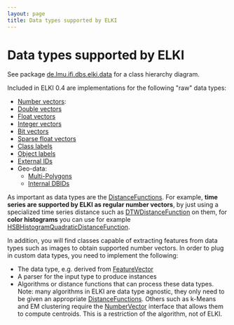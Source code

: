 ```yaml
---
layout: page
title: Data types supported by ELKI
---
```


Data types supported by ELKI
============================

See package [de.lmu.ifi.dbs.elki.data](/releases/current/doc/de/lmu/ifi/dbs/elki/data.html) for a class hierarchy diagram.

Included in ELKI 0.4 are implementations for the following "raw" data types:

- [Number vectors](/releases/current/doc/de/lmu/ifi/dbs/elki/data/NumberVector.html):
- [Double vectors](/releases/current/doc/de/lmu/ifi/dbs/elki/data/DoubleVector.html)
- [Float vectors](/releases/current/doc/de/lmu/ifi/dbs/elki/data/FloatVector.html)
- [Integer vectors](/releases/current/doc/de/lmu/ifi/dbs/elki/data/IntegerVector.html)
- [Bit vectors](/releases/current/doc/de/lmu/ifi/dbs/elki/data/BitVector.html)
- [Sparse float vectors](/releases/current/doc/de/lmu/ifi/dbs/elki/data/SparseFloatVector.html)
- [Class labels](/releases/current/doc/de/lmu/ifi/dbs/elki/data/ClassLabel.html)
- [Object labels](/releases/current/doc/de/lmu/ifi/dbs/elki/data/LabelList.html)
- [External IDs](/releases/current/doc/de/lmu/ifi/dbs/elki/data/ExternalID.html)
- Geo-data:
  - [Multi-Polygons](/releases/current/doc/de/lmu/ifi/dbs/elki/data/spatial/PolygonsObject.html)
  - [Internal DBIDs](/releases/current/doc/de/lmu/ifi/dbs/elki/database/ids/DBID.html)

As important as data types are the [DistanceFunctions](./DistanceFunctions). For example, **time series are supported by ELKI as regular number vectors**, by just using a specialized time series distance such as [DTWDistanceFunction](/releases/current/doc/de/lmu/ifi/dbs/elki/distance/distancefunction/timeseries/DTWDistanceFunction.html) on them, for **color histograms** you can use for example [HSBHistogramQuadraticDistanceFunction](/releases/current/doc/de/lmu/ifi/dbs/elki/distance/distancefunction/colorhistogram/HSBHistogramQuadraticDistanceFunction.html).

In addition, you will find classes capable of extracting features from data types such as images to obtain supported number vectors. In order to plug in custom data types, you need to implement the following:

 * The data type, e.g. derived from [FeatureVector](/releases/current/doc/de/lmu/ifi/dbs/elki/data/FeatureVector.html)
 * A parser for the input type to produce instances
 * Algorithms or distance functions that can process these data types. Note: many algorithms in ELKI are data type agnostic, they only need to be given an appropriate [DistanceFunctions](/distances). Others such as k-Means and EM clustering require the [NumberVector](/releases/current/doc/de/lmu/ifi/dbs/elki/data/NumberVector.html) interface that allows them to compute centroids. This is a restriction of the algorithm, not of ELKI.
